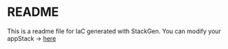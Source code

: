 # README
This is a readme file for IaC generated with StackGen.
You can modify your appStack -> [here](http://main.dev.stackgen.com/appstacks/fbceac6d-605f-4cc6-8302-3c74af16e818)
